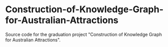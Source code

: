 # Construction-of-Knowledge-Graph-for-Australian-Attractions
 Source code for the graduation project "Construction of Knowledge Graph for Australian Attractions".
